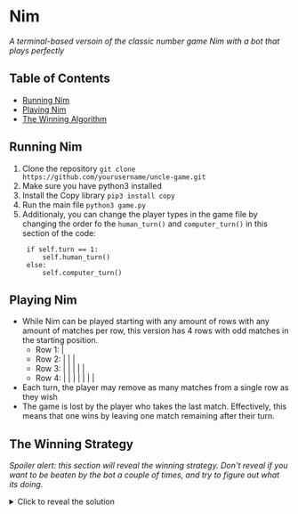 # Nim
*A terminal-based versoin of the classic number game Nim with a bot that plays perfectly*

## Table of Contents
- [Running Nim](#running-nim)
- [Playing Nim](#playing-nim)
- [The Winning Algorithm](#the-winning-strategy)

## Running Nim
1. Clone the repository `git clone https://github.com/yourusername/uncle-game.git`
2. Make sure you have python3 installed
3. Install the Copy library `pip3 install copy`
4. Run the main file `python3 game.py`
5. Additionaly, you can change the player types in the game file by changing the order fo the `human_turn()` and `computer_turn()` in this section of the code:
    ```
     if self.turn == 1:
         self.human_turn()
     else:
         self.computer_turn()
## Playing Nim
- While Nim can be played starting with any amount of rows with any amount of matches per row, this version has 4 rows with odd matches in the starting position.
    - Row 1: |
    - Row 2: | | | 
    - Row 3: | | | | |
    - Row 4: | | | | | | |
- Each turn, the player may remove as many matches from a single row as they wish
- The game is lost by the player who takes the last match. Effectively, this means that one wins by leaving one match remaining after their turn.

## The Winning Strategy
_Spoiler alert: this section will reveal the winning strategy. Don't reveal if you want to be beaten by the bot a couple of times, and try to figure out what its doing._
<span class="spoiler"></span>
 <details>
 <summary>Click to reveal the solution</summary>
 
 My computer player's algorithm is based off the winning strategy for Nim. It's simple enough that human's can implement it as well.
 
### Steps to implement the strategy
_These same steps are used by my program_
1. Sort all the rows into powers of two. Examples: 
    - Row 2 has 3 matches. The greatest power of two less than that is 2. After that, we are left with 1 match, which is a power of two. Therefore, the binary representation is [2, 1]
    - Row 4 has 6 matches. The greatest power of two less than that is 4. After that, we are left with 2 matches, which is a power of two. Therefore, the binary representation is [4, 2]
    - Row 4 has 7 matches. The greatest power of two less than that is 4. After that, we are left with 3 matches. The greatest power of two less than that is 2. After that, we are left with 1 match, which is a power of two. Therefore, the binary representation is [4, 2, 1]
2. Make the board only binary pairs. We do this by taking the binaries of all the rows, and finding a move so that, at the end of our turn, all that is left is pairs of binaries. Example:
    - The board's row's binary representations are so: {[1],[2],[4, 1],[4, 2, 1]}
    - We can group all the numbers into pairs by sorting: [1, 1, 1, 2, 2, 4, 4]
    - After removing all the pairs ([1, 1], [2, 2], and [4, 4]) we are left with an extra 1. This means we must take away a 1. One of the rows that has a 1 is the first row. Therefore, our move would be taking away 1 match from row 1 (though we could take a single match from any row with a 1 in its binary representation)
3. For the program: iterate over every possible next move, and check which produce a result satisfactory for step #2. 
4. In the endgame, this strategy will fail; for situations in which the game will be over in 2 or less moves, one must use common sense.
</details>

